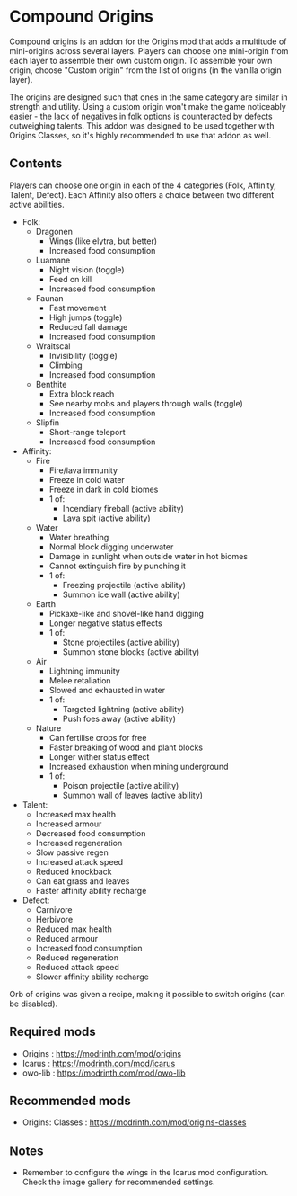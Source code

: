 # Compound Origins

Compound origins is an addon for the Origins mod that adds a multitude of mini-origins across several layers. Players can choose one mini-origin from each layer to assemble their own custom origin.
To assemble your own origin, choose "Custom origin" from the list of origins (in the vanilla origin layer).

The origins are designed such that ones in the same category are similar in strength and utility. Using a custom origin won't make the game noticeably easier - the lack of negatives in folk options is counteracted by defects outweighing talents. 
This addon was designed to be used together with Origins Classes, so it's highly recommended to use that addon as well.


## Contents

Players can choose one origin in each of the 4 categories (Folk, Affinity, Talent, Defect). Each Affinity also offers a choice between two different active abilities.

- Folk:
  - Dragonen
    - Wings (like elytra, but better)
    - Increased food consumption
  - Luamane
    - Night vision (toggle)
    - Feed on kill
    - Increased food consumption
  - Faunan
    - Fast movement
    - High jumps (toggle)
    - Reduced fall damage
    - Increased food consumption
  - Wraitscal
    - Invisibility (toggle)
    - Climbing
    - Increased food consumption
  - Benthite
    - Extra block reach
    - See nearby mobs and players through walls (toggle)
    - Increased food consumption
  - Slipfin
    - Short-range teleport
    - Increased food consumption
- Affinity:
  - Fire
    - Fire/lava immunity
    - Freeze in cold water
    - Freeze in dark in cold biomes
    - 1 of:
      - Incendiary fireball (active ability)
      - Lava spit (active ability)
  - Water
    - Water breathing
    - Normal block digging underwater
    - Damage in sunlight when outside water in hot biomes
    - Cannot extinguish fire by punching it
    - 1 of:
      - Freezing projectile (active ability)
      - Summon ice wall (active ability)
  - Earth
    - Pickaxe-like and shovel-like hand digging
    - Longer negative status effects
    - 1 of:
      - Stone projectiles (active ability)
      - Summon stone blocks (active ability)
  - Air
    - Lightning immunity
    - Melee retaliation
    - Slowed and exhausted in water
    - 1 of:
      - Targeted lightning (active ability)
      - Push foes away (active ability)
  - Nature
    - Can fertilise crops for free
    - Faster breaking of wood and plant blocks
    - Longer wither status effect
    - Increased exhaustion when mining underground
    - 1 of:
      - Poison projectile (active ability)
      - Summon wall of leaves (active ability)
- Talent:
  - Increased max health
  - Increased armour
  - Decreased food consumption
  - Increased regeneration
  - Slow passive regen
  - Increased attack speed
  - Reduced knockback
  - Can eat grass and leaves
  - Faster affinity ability recharge
- Defect:
  - Carnivore
  - Herbivore
  - Reduced max health
  - Reduced armour
  - Increased food consumption
  - Reduced regeneration
  - Reduced attack speed
  - Slower affinity ability recharge


Orb of origins was given a recipe, making it possible to switch origins (can be disabled).


## Required mods
- Origins : https://modrinth.com/mod/origins
- Icarus : https://modrinth.com/mod/icarus
- owo-lib : https://modrinth.com/mod/owo-lib


## Recommended mods
- Origins: Classes : https://modrinth.com/mod/origins-classes


## Notes
- Remember to configure the wings in the Icarus mod configuration. Check the image gallery for recommended settings.

